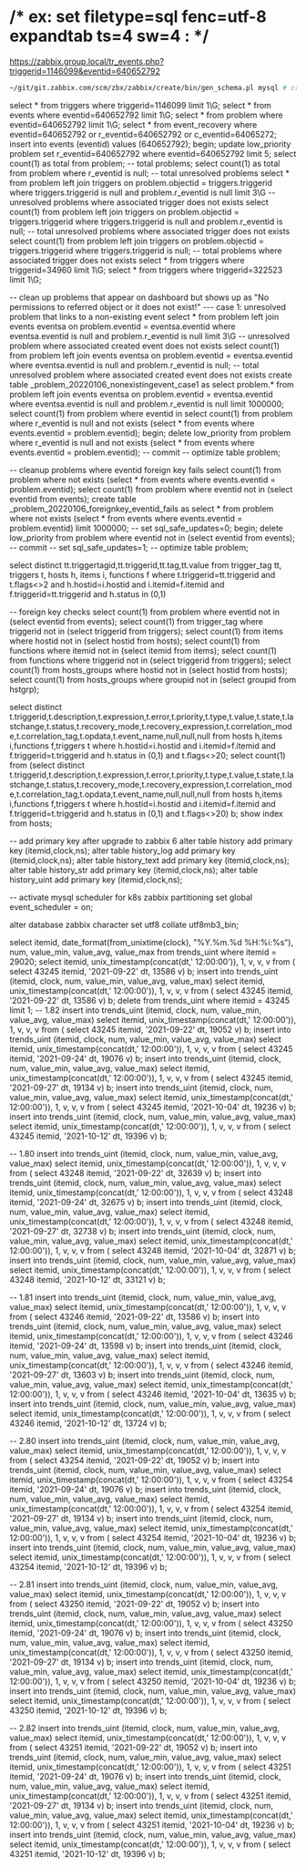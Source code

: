# /* ex: set filetype=sql fenc=utf-8 expandtab ts=4 sw=4 : */
https://zabbix.group.local/tr_events.php?triggerid=1146099&eventid=640652792
```bash
~/git/git.zabbix.com/scm/zbx/zabbix/create/bin/gen_schema.pl mysql # create table database schema
```

select * from triggers       where triggerid=1146099 limit 1\G;
select * from events         where eventid=640652792 limit 1\G;
select * from problem        where eventid=640652792 limit 1\G;
select * from event_recovery where eventid=640652792 or r_eventid=640652792 or c_eventid=64065272;
insert into events  (eventid) values (640652792);
begin; update low_priority problem set r_eventid=640652792 where  eventid=640652792 limit 5;
select count(1) as total from problem; -- total problems;
select count(1) as total from problem where r_eventid is null; -- total unresolved problems
select * from problem left join triggers on problem.objectid = triggers.triggerid where triggers.triggerid is null and problem.r_eventid is null limit 3\G -- unresolved problems where associated trigger does not exists
select count(1) from problem left join triggers on problem.objectid = triggers.triggerid where triggers.triggerid is null and problem.r_eventid is null; -- total unresolved problems where associated trigger does not exists
select count(1) from problem left join triggers on problem.objectid = triggers.triggerid where triggers.triggerid is null; -- total problems where associated trigger does not exists
select * from triggers       where triggerid=34960 limit 1\G;
select * from triggers       where triggerid=322523 limit 1\G;


-- clean up problems that appear on dashboard but shows up as "No permissions to referred object or it does not exist!"
--- case 1: unresolved problem that links to a non-existing event
select *        from problem left join events eventsa on problem.eventid = eventsa.eventid where eventsa.eventid is null and problem.r_eventid is null limit 3\G -- unresolved problem where associated created event does not exists
select count(1) from problem left join events eventsa on problem.eventid = eventsa.eventid where eventsa.eventid is null and problem.r_eventid is null;    -- total unresolved problem where associated created event does not exists
create table _problem_20220106_nonexistingevent_case1 as select problem.* from problem left join events eventsa on problem.eventid = eventsa.eventid where eventsa.eventid is null and problem.r_eventid is null limit 1000000;
select count(1) from problem where eventid in
select count(1) from problem where r_eventid is null and not exists (select * from events where events.eventid = problem.eventid);
begin; delete low_priority from problem where r_eventid is null and not exists (select * from events where events.eventid = problem.eventid);
-- commit
-- optimize table problem;

-- cleanup problems where eventid foreign key fails
select count(1) from problem where not exists (select * from events where events.eventid = problem.eventid);
select count(1) from problem where eventid not in (select eventid from events);
create table _problem_20220106_foreignkey_eventid_fails as select * from problem where not exists (select * from events where events.eventid = problem.eventid) limit 1000000;
-- set sql_safe_updates=0;
begin; delete low_priority from problem where eventid not in (select eventid from events);
-- commit
-- set sql_safe_updates=1;
-- optimize table problem;


select distinct tt.triggertagid,tt.triggerid,tt.tag,tt.value from
trigger_tag tt,
triggers t,
hosts h,
items i,
functions f
where t.triggerid=tt.triggerid and t.flags<>2 and h.hostid=i.hostid and i.itemid=f.itemid and f.triggerid=tt.triggerid and h.status in (0,1)

-- foreign key checks
select count(1) from problem     where eventid   not in (select eventid   from events);
select count(1) from trigger_tag where triggerid not in (select triggerid from triggers);
select count(1) from items       where hostid    not in (select hostid    from hosts);
select count(1) from functions   where itemid    not in (select itemid    from items);
select count(1) from functions   where triggerid not in (select triggerid from triggers);
select count(1) from hosts_groups where hostid not in (select hostid from hosts);
select count(1) from hosts_groups where groupid not in (select groupid from hstgrp);



select distinct t.triggerid,t.description,t.expression,t.error,t.priority,t.type,t.value,t.state,t.lastchange,t.status,t.recovery_mode,t.recovery_expression,t.correlation_mode,t.correlation_tag,t.opdata,t.event_name,null,null,null from hosts h,items i,functions f,triggers t where h.hostid=i.hostid and i.itemid=f.itemid and f.triggerid=t.triggerid and h.status in (0,1) and t.flags<>20;
select count(1) from (select distinct t.triggerid,t.description,t.expression,t.error,t.priority,t.type,t.value,t.state,t.lastchange,t.status,t.recovery_mode,t.recovery_expression,t.correlation_mode,t.correlation_tag,t.opdata,t.event_name,null,null,null from hosts h,items i,functions f,triggers t where h.hostid=i.hostid and i.itemid=f.itemid and f.triggerid=t.triggerid and h.status in (0,1) and t.flags<>20) b;
show index from hosts;

-- add primary key after upgrade to zabbix 6
alter table history      add primary key (itemid,clock,ns);
alter table history_log  add primary key (itemid,clock,ns);
alter table history_text add primary key (itemid,clock,ns);
alter table history_str  add primary key (itemid,clock,ns);
alter table history_uint add primary key (itemid,clock,ns);

-- activate mysql scheduler for k8s zabbix partitioning
set global event_scheduler = on;

alter database zabbix character set utf8 collate utf8mb3_bin;


select itemid, date_format(from_unixtime(clock), "%Y.%m.%d %H:%i:%s"), num, value_min, value_avg, value_max from trends_uint where itemid = 29020;
select itemid, unix_timestamp(concat(dt,' 12:00:00')), 1, v, v, v from ( select 43245 itemid, '2021-09-22' dt, 13586 v) b;
insert into trends_uint (itemid, clock, num, value_min, value_avg, value_max) select itemid, unix_timestamp(concat(dt,' 12:00:00')), 1, v, v, v from ( select 43245 itemid, '2021-09-22' dt, 13586 v) b;
delete from trends_uint where itemid = 43245 limit 1;
-- 1.82
insert into trends_uint (itemid, clock, num, value_min, value_avg, value_max) select itemid, unix_timestamp(concat(dt,' 12:00:00')), 1, v, v, v from ( select 43245 itemid, '2021-09-22' dt, 19052 v) b;
insert into trends_uint (itemid, clock, num, value_min, value_avg, value_max) select itemid, unix_timestamp(concat(dt,' 12:00:00')), 1, v, v, v from ( select 43245 itemid, '2021-09-24' dt, 19076 v) b;
insert into trends_uint (itemid, clock, num, value_min, value_avg, value_max) select itemid, unix_timestamp(concat(dt,' 12:00:00')), 1, v, v, v from ( select 43245 itemid, '2021-09-27' dt, 19134 v) b;
insert into trends_uint (itemid, clock, num, value_min, value_avg, value_max) select itemid, unix_timestamp(concat(dt,' 12:00:00')), 1, v, v, v from ( select 43245 itemid, '2021-10-04' dt, 19236 v) b;
insert into trends_uint (itemid, clock, num, value_min, value_avg, value_max) select itemid, unix_timestamp(concat(dt,' 12:00:00')), 1, v, v, v from ( select 43245 itemid, '2021-10-12' dt, 19396 v) b;

-- 1.80
insert into trends_uint (itemid, clock, num, value_min, value_avg, value_max) select itemid, unix_timestamp(concat(dt,' 12:00:00')), 1, v, v, v from ( select 43248 itemid, '2021-09-22' dt, 32639 v) b;
insert into trends_uint (itemid, clock, num, value_min, value_avg, value_max) select itemid, unix_timestamp(concat(dt,' 12:00:00')), 1, v, v, v from ( select 43248 itemid, '2021-09-24' dt, 32675 v) b;
insert into trends_uint (itemid, clock, num, value_min, value_avg, value_max) select itemid, unix_timestamp(concat(dt,' 12:00:00')), 1, v, v, v from ( select 43248 itemid, '2021-09-27' dt, 32738 v) b;
insert into trends_uint (itemid, clock, num, value_min, value_avg, value_max) select itemid, unix_timestamp(concat(dt,' 12:00:00')), 1, v, v, v from ( select 43248 itemid, '2021-10-04' dt, 32871 v) b;
insert into trends_uint (itemid, clock, num, value_min, value_avg, value_max) select itemid, unix_timestamp(concat(dt,' 12:00:00')), 1, v, v, v from ( select 43248 itemid, '2021-10-12' dt, 33121 v) b;

-- 1.81
insert into trends_uint (itemid, clock, num, value_min, value_avg, value_max) select itemid, unix_timestamp(concat(dt,' 12:00:00')), 1, v, v, v from ( select 43246 itemid, '2021-09-22' dt, 13586 v) b;
insert into trends_uint (itemid, clock, num, value_min, value_avg, value_max) select itemid, unix_timestamp(concat(dt,' 12:00:00')), 1, v, v, v from ( select 43246 itemid, '2021-09-24' dt, 13598 v) b;
insert into trends_uint (itemid, clock, num, value_min, value_avg, value_max) select itemid, unix_timestamp(concat(dt,' 12:00:00')), 1, v, v, v from ( select 43246 itemid, '2021-09-27' dt, 13603 v) b;
insert into trends_uint (itemid, clock, num, value_min, value_avg, value_max) select itemid, unix_timestamp(concat(dt,' 12:00:00')), 1, v, v, v from ( select 43246 itemid, '2021-10-04' dt, 13635 v) b;
insert into trends_uint (itemid, clock, num, value_min, value_avg, value_max) select itemid, unix_timestamp(concat(dt,' 12:00:00')), 1, v, v, v from ( select 43246 itemid, '2021-10-12' dt, 13724 v) b;

-- 2.80
insert into trends_uint (itemid, clock, num, value_min, value_avg, value_max) select itemid, unix_timestamp(concat(dt,' 12:00:00')), 1, v, v, v from ( select 43254 itemid, '2021-09-22' dt, 19052 v) b;
insert into trends_uint (itemid, clock, num, value_min, value_avg, value_max) select itemid, unix_timestamp(concat(dt,' 12:00:00')), 1, v, v, v from ( select 43254 itemid, '2021-09-24' dt, 19076 v) b;
insert into trends_uint (itemid, clock, num, value_min, value_avg, value_max) select itemid, unix_timestamp(concat(dt,' 12:00:00')), 1, v, v, v from ( select 43254 itemid, '2021-09-27' dt, 19134 v) b;
insert into trends_uint (itemid, clock, num, value_min, value_avg, value_max) select itemid, unix_timestamp(concat(dt,' 12:00:00')), 1, v, v, v from ( select 43254 itemid, '2021-10-04' dt, 19236 v) b;
insert into trends_uint (itemid, clock, num, value_min, value_avg, value_max) select itemid, unix_timestamp(concat(dt,' 12:00:00')), 1, v, v, v from ( select 43254 itemid, '2021-10-12' dt, 19396 v) b;

-- 2.81
insert into trends_uint (itemid, clock, num, value_min, value_avg, value_max) select itemid, unix_timestamp(concat(dt,' 12:00:00')), 1, v, v, v from ( select 43250 itemid, '2021-09-22' dt, 19052 v) b;
insert into trends_uint (itemid, clock, num, value_min, value_avg, value_max) select itemid, unix_timestamp(concat(dt,' 12:00:00')), 1, v, v, v from ( select 43250 itemid, '2021-09-24' dt, 19076 v) b;
insert into trends_uint (itemid, clock, num, value_min, value_avg, value_max) select itemid, unix_timestamp(concat(dt,' 12:00:00')), 1, v, v, v from ( select 43250 itemid, '2021-09-27' dt, 19134 v) b;
insert into trends_uint (itemid, clock, num, value_min, value_avg, value_max) select itemid, unix_timestamp(concat(dt,' 12:00:00')), 1, v, v, v from ( select 43250 itemid, '2021-10-04' dt, 19236 v) b;
insert into trends_uint (itemid, clock, num, value_min, value_avg, value_max) select itemid, unix_timestamp(concat(dt,' 12:00:00')), 1, v, v, v from ( select 43250 itemid, '2021-10-12' dt, 19396 v) b;

-- 2.82
insert into trends_uint (itemid, clock, num, value_min, value_avg, value_max) select itemid, unix_timestamp(concat(dt,' 12:00:00')), 1, v, v, v from ( select 43251 itemid, '2021-09-22' dt, 19052 v) b;
insert into trends_uint (itemid, clock, num, value_min, value_avg, value_max) select itemid, unix_timestamp(concat(dt,' 12:00:00')), 1, v, v, v from ( select 43251 itemid, '2021-09-24' dt, 19076 v) b;
insert into trends_uint (itemid, clock, num, value_min, value_avg, value_max) select itemid, unix_timestamp(concat(dt,' 12:00:00')), 1, v, v, v from ( select 43251 itemid, '2021-09-27' dt, 19134 v) b;
insert into trends_uint (itemid, clock, num, value_min, value_avg, value_max) select itemid, unix_timestamp(concat(dt,' 12:00:00')), 1, v, v, v from ( select 43251 itemid, '2021-10-04' dt, 19236 v) b;
insert into trends_uint (itemid, clock, num, value_min, value_avg, value_max) select itemid, unix_timestamp(concat(dt,' 12:00:00')), 1, v, v, v from ( select 43251 itemid, '2021-10-12' dt, 19396 v) b;
